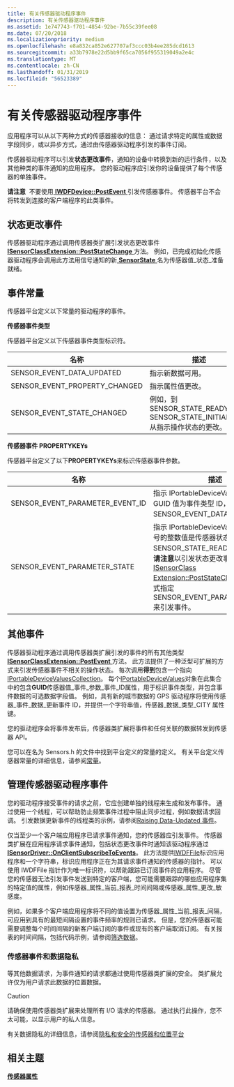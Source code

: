```yaml
---
title: 有关传感器驱动程序事件
description: 有关传感器驱动程序事件
ms.assetid: 1e747743-f701-4854-92be-7b55c39fee08
ms.date: 07/20/2018
ms.localizationpriority: medium
ms.openlocfilehash: e8a832ca852e627707af3ccc03b4ee285dcd1613
ms.sourcegitcommit: a33b7978e22d5bb9f65ca7056f955319049a2e4c
ms.translationtype: MT
ms.contentlocale: zh-CN
ms.lasthandoff: 01/31/2019
ms.locfileid: "56523389"
---
```

# <a name="about-sensor-driver-events"></a>有关传感器驱动程序事件


应用程序可以从以下两种方式的传感器接收的信息： 通过请求特定的属性或数据字段同步，或以异步方式，通过由传感器驱动程序引发的事件订阅。

传感器驱动程序可以引发**状态更改事件**，通知的设备中转换到新的运行条件，以及其他种类的事件通知的应用程序。 您的驱动程序应引发你的设备提供了每个传感器的单独事件。

**请注意**  不要使用[ **IWDFDevice::PostEvent** ](https://msdn.microsoft.com/library/windows/hardware/ff558835)引发传感器事件。 传感器平台不会将转发到连接的客户端程序的此类事件。

 

## <a name="state-change-events"></a>状态更改事件

传感器驱动程序通过调用传感器类扩展引发状态更改事件[ **ISensorClassExtension::PostStateChange** ](https://msdn.microsoft.com/library/windows/hardware/ff545523)方法。 例如，已完成初始化传感器驱动程序会调用此方法用信号通知的新[ **SensorState** ](https://msdn.microsoft.com/library/windows/hardware/ff545708)名为传感器值\_状态\_准备就绪。

## <a name="event-constants"></a>事件常量

传感器平台定义以下常量的驱动程序的事件。

**传感器事件类型**

传感器平台定义以下传感器事件类型标识符。

| 名称 | 描述 |
| --- | --- |
| SENSOR_EVENT_DATA_UPDATED | 指示新数据可用。
| SENSOR_EVENT_PROPERTY_CHANGED| 指示属性值更改。|
| SENSOR_EVENT_STATE_CHANGED| 例如，到 SENSOR_STATE_READY SENSOR_STATE_INITIALIZING 从指示操作状态的更改。|


**传感器事件 PROPERTYKEYs**

传感器平台定义了以下**PROPERTYKEYs**来标识传感器事件参数。

| 名称 | 描述 |
| --- | --- |
| SENSOR_EVENT_PARAMETER_EVENT_ID| 指示 IPortableDeviceValues 中的 GUID 值为事件类型 ID，如 SENSOR_EVENT_DATA_UPDATED。|
| SENSOR_EVENT_PARAMETER_STATE| 指示 IPortableDeviceValues 中的无符号的整数值是传感器状态，例如 SENSOR_STATE_READY。<br>**请注意**以引发状态更改事件，调用[ISensorClass Extension::PostStateChange](https://docs.microsoft.com/windows-hardware/drivers/ddi/content/sensorsclassextension/nf-sensorsclassextension-isensorclassextension-poststatechange)。 无需显式指定 SENSOR_EVENT_PARAMETER_STATE 来引发事件。|

## <a name="other-events"></a>其他事件

传感器驱动程序通过调用传感器类扩展引发的事件的所有其他类型[ **ISensorClassExtension::PostEvent** ](https://docs.microsoft.com/windows-hardware/drivers/ddi/content/sensorsclassextension/nf-sensorsclassextension-isensorclassextension-postevent)方法。 此方法提供了一种泛型可扩展的方式来引发传感器事件不相关的操作状态。 每次调用**得到**包含一个指向[IPortableDeviceValuesCollection](https://go.microsoft.com/fwlink/p/?linkid=131487)。 每个[IPortableDeviceValues](https://go.microsoft.com/fwlink/p/?linkid=131486)对象在此集合中的包含**GUID**传感器值\_事件\_参数\_事件\_ID属性，用于标识事件类型，并包含事件数据的可选数据字段值。 例如，具有新的城市数据的 GPS 驱动程序将使用传感器\_事件\_数据\_更新事件 ID，并提供一个字符串值，传感器\_数据\_类型\_CITY 属性键。

您的驱动程序会将事件发布后，传感器类扩展将事件和任何关联的数据转发到传感器 API。

您可以在名为 Sensors.h 的文件中找到平台定义的常量的定义。 有关平台定义传感器常量的详细信息，请参阅[常量](about-sensor-constants.md)。

## <a name="managing-sensor-driver-events"></a>管理传感器驱动程序事件

您的驱动程序接受事件的请求之前，它应创建单独的线程来生成和发布事件。 通过使用一个线程，可以帮助防止频繁事件过程中阻止同步过程，例如数据请求回调。 引发数据更新事件的线程类的示例，请参阅[Raising Data-Updated 事件](raising-events.md)。

仅当至少一个客户端应用程序已请求事件通知，您的传感器应引发事件。 传感器类扩展在应用程序请求事件通知，包括状态更改事件时通知该驱动程序通过[ **ISensorDriver::OnClientSubscribeToEvents**](https://docs.microsoft.com/windows-hardware/drivers/ddi/content/sensorsclassextension/nf-sensorsclassextension-isensordriver-onclientsubscribetoevents)。 此方法提供[IWDFFile](https://docs.microsoft.com/windows-hardware/drivers/ddi/content/wudfddi/nn-wudfddi-iwdffile)标识应用程序和一个字符串，标识应用程序正在为其请求事件通知的传感器的指针。 可以使用 IWDFFile 指针作为唯一标识符，以帮助跟踪已订阅事件的应用程序。 尽管您的传感器无法引发事件发送到特定的客户端，您可能需要跟踪的哪些应用程序集的特定值的属性，例如传感器\_属性\_当前\_报表\_时间间隔或传感器\_属性\_更改\_敏感度。

例如，如果多个客户端应用程序将不同的值设置为传感器\_属性\_当前\_报表\_间隔，可应用到具有的最短间隔设置的事件频率的规则已请求。 但是，您的传感器可能需要调整每个时间间隔的新客户端订阅的事件或现有的客户端取消订阅。 有关报表的时间间隔，包括代码示例，请参阅[筛选数据](filtering-data.md)。

### <a name="sensor-events-and-data-privacy"></a>传感器事件和数据隐私

等其他数据请求，为事件通知的请求都通过使用传感器类扩展的安全。 类扩展允许仅为用户请求此数据的位置数据。

>[!CAUTION]
> 请确保使用传感器类扩展来处理所有 I/O 请求的传感器。 通过执行此操作，您不太可能，以显示用户的私人信息。

 

有关数据隐私的详细信息，请参阅[隐私和安全的传感器和位置平台](https://docs.microsoft.com/windows-hardware/drivers/gnss/privacy-and-security-in-the-sensor-and-location-platform)

## <a name="related-topics"></a>相关主题
[**传感器属性**](https://docs.microsoft.com/windows-hardware/drivers/sensors/sensor-properties)



